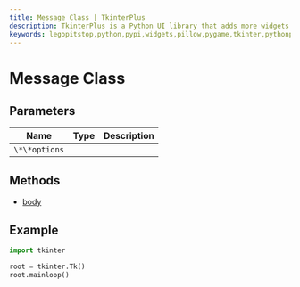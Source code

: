 ```yaml
---
title: Message Class | TkinterPlus
description: TkinterPlus is a Python UI library that adds more widgets to Tkinter
keywords: legopitstop,python,pypi,widgets,pillow,pygame,tkinter,pythonpackage
---
```


# Message Class

## Parameters

| Name          | Type | Description |
| ------------- | ---- | ----------- |
| `\*\*options` |      |             |

## Methods

- [body](#body)

## Example

```py
import tkinter

root = tkinter.Tk()
root.mainloop()
```
